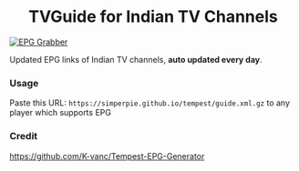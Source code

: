 
<h1 align="center"> TVGuide for Indian TV Channels </h1>

[![EPG Grabber](https://github.com/simperpie/tempest/actions/workflows/EPG%20Grabber.yml/badge.svg)](https://github.com/simperpie/tempest/actions/workflows/EPG%20Grabber.yml)

Updated EPG links of Indian TV channels, **auto updated every day**.

### Usage
Paste this URL: `https://simperpie.github.io/tempest/guide.xml.gz` to any player which supports EPG

### Credit

 https://github.com/K-vanc/Tempest-EPG-Generator
